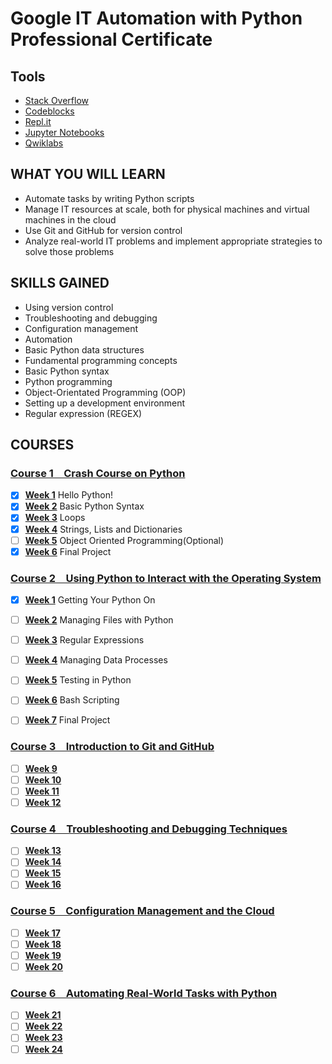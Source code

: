 # Google IT Automation with Python<br />Professional Certificate

## Tools

- [Stack Overflow]
- [Codeblocks]
- [Repl.it]
- [Jupyter Notebooks]
- [Qwiklabs]

[stack overflow]: https://stackoverflow.com/
[codeblocks]: http://www.codeblocks.org/
[Repl.it]: https://repl.it/
[jupyter notebooks]: https://jupyter.org/
[qwiklabs]: https://www.qwiklabs.com/

## WHAT YOU WILL LEARN

- Automate tasks by writing Python scripts
- Manage IT resources at scale, both for physical machines and virtual machines in the cloud
- Use Git and GitHub for version control
- Analyze real-world IT problems and implement appropriate strategies to solve those problems

## SKILLS GAINED

- Using version control
- Troubleshooting and debugging
- Configuration management
- Automation
- Basic Python data structures
- Fundamental programming concepts
- Basic Python syntax
- Python programming
- Object-Orientated Programming (OOP)
- Setting up a development environment
- Regular expression (REGEX)

## COURSES

### [Course 1&emsp;Crash Course on Python](Course_1/)

- [x] [**Week 1**](Course_1/Week_1) Hello Python!
- [x] [**Week 2**](Course_1/Week_2) Basic Python Syntax
- [x] [**Week 3**](Course_1/Week_3) Loops
- [x] [**Week 4**](Course_1/Week_4) Strings, Lists and Dictionaries
- [ ] [**Week 5**](Course_1/Week_5) Object Oriented Programming(Optional)
- [x] [**Week 6**](Course_1/Week_6) Final Project

### [Course 2&emsp;Using Python to Interact with the Operating System](Course_2/)

- [x] [**Week 1**](Course_2/Week_1) Getting Your Python On
- [ ] [**Week 2**](Course_2/Week_2) Managing Files with Python
- [ ] [**Week 3**](Course_2/Week_3) Regular Expressions
- [ ] [**Week 4**](Course_2/Week_4) Managing Data Processes
- [ ] [**Week 5**](Course_2/Week_5) Testing in Python
- [ ] [**Week 6**](Course_2/Week_6) Bash Scripting
- [ ] [**Week 7**](Course_2/Week_7) Final Project


### [Course 3&emsp;Introduction to Git and GitHub](Course_3/)

- [ ] [**Week 9**](Course_3/Week_9)
- [ ] [**Week 10**](Course_3/Week_10)
- [ ] [**Week 11**](Course_3/Week_11)
- [ ] [**Week 12**](Course_3/Week_12)

### [Course 4&emsp;Troubleshooting and Debugging Techniques](Course_4/)

- [ ] [**Week 13**](Course_4/Week_13)
- [ ] [**Week 14**](Course_4/Week_14)
- [ ] [**Week 15**](Course_4/Week_15)
- [ ] [**Week 16**](Course_4/Week_16)

### [Course 5&emsp;Configuration Management and the Cloud](Course_5/)

- [ ] [**Week 17**](Course_5/Week_17)
- [ ] [**Week 18**](Course_5/Week_18)
- [ ] [**Week 19**](Course_5/Week_19)
- [ ] [**Week 20**](Course_5/Week_20)

### [Course 6&emsp;Automating Real-World Tasks with Python](Course_6/)

- [ ] [**Week 21**](Course_6/Week_21)
- [ ] [**Week 22**](Course_6/Week_22)
- [ ] [**Week 23**](Course_6/Week_23)
- [ ] [**Week 24**](Course_6/Week_24)
